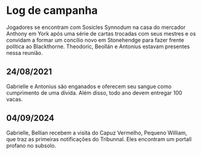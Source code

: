 # Log de campanha


Jogadores se encontram com Sosicles Synnodum na casa do mercador Anthony em York após uma série de cartas trocadas com seus mestres e os convidam a formar um concílio novo em Stonehendge para fazer frente política ao Blackthorne. Theodoric, Beollán e Antonius estavam presentes nessa reunião.

## 24/08/2021
Gabrielle e Antonius são enganados e oferecem seu sangue como cumprimento de uma dívida. Além disso, todo ano devem entregar 100 vacas. 

## 04/09/2024
Gabrielle, Bellian recebem a visita do Capuz Vermelho, Pequeno William, que traz as primeiras notificações do Tribunnal. Eles encontram um portall profano no subsolo.
